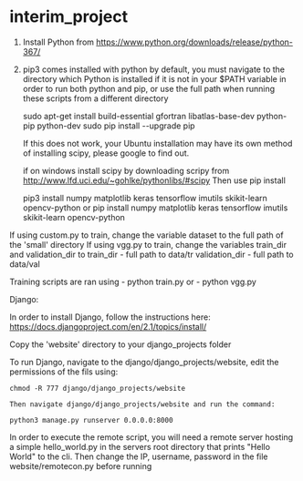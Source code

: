 # interim_project



1. Install Python from https://www.python.org/downloads/release/python-367/
2. pip3 comes installed with python by default, you must navigate to the directory which Python is installed if it is not in your
   $PATH variable in order to run both python and pip, or use the full path when running these scripts from a different directory

	sudo apt-get install build-essential gfortran libatlas-base-dev python-pip python-dev
	sudo pip install --upgrade pip

	If this does not work, your Ubuntu installation may have its own method of installing scipy, please google to find out.
	
	if on windows install scipy by downloading scripy from http://www.lfd.uci.edu/~gohlke/pythonlibs/#scipy
	Then use
	pip install <Scipy whl file here>


   pip3 install numpy matplotlib keras tensorflow imutils skikit-learn opencv-python 
   or
   pip install numpy matplotlib keras tensorflow imutils skikit-learn opencv-python 


If using custom.py to train, change the variable dataset to the full path of the 'small' directory
If using vgg.py to train, change the variables train_dir and validation_dir to
train_dir - full path to data/tr
validation_dir - full path to data/val

Training scripts are ran using 
	- python train.py 
	or 
	- python vgg.py




Django:

In order to install Django, follow the instructions here:
https://docs.djangoproject.com/en/2.1/topics/install/

Copy the 'website' directory to your django_projects folder

To run Django, navigate to the django/django_projects/website, edit the permissions of the fils using:

	chmod -R 777 django/django_projects/website

	Then navigate django/django_projects/website and run the command:
	
	python3 manage.py runserver 0.0.0.0:8000

In order to execute the remote script, you will need a remote server hosting a simple hello_world.py in the servers root directory
that prints "Hello World" to the cli.
Then change the IP, username, password in the file website/remotecon.py before running



